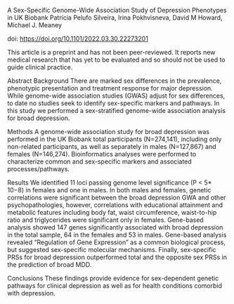 A Sex-Specific Genome-Wide Association Study of Depression Phenotypes in UK Biobank
Patrícia Pelufo Silveira, Irina Pokhvisneva,  David M Howard, Michael J. Meaney

doi: https://doi.org/10.1101/2022.03.30.22273201

This article is a preprint and has not been peer-reviewed. It reports new medical research that has yet to be evaluated and so should not be used to guide clinical practice.

Abstract
Background
There are marked sex differences in the prevalence, phenotypic presentation and treatment response for major depression. While genome-wide association studies (GWAS) adjust for sex differences, to date no studies seek to identify sex-specific markers and pathways. In this study we performed a sex-stratified genome-wide association analysis for broad depression.

Methods
A genome-wide association study for broad depression was performed in the UK Biobank total participants (N=274,141), including only non-related participants, as well as separately in males (N=127,867) and females (N=146,274). Bioinformatics analyses were performed to characterize common and sex-specific markers and associated processes/pathways.

Results
We identified 11 loci passing genome level significance (P < 5* 10−8) in females and one in males. In both males and females, genetic correlations were significant between the broad depression GWA and other psychopathologies, however, correlations with educational attainment and metabolic features including body fat, waist circumference, waist-to-hip ratio and triglycerides were significant only in females. Gene-based analysis showed 147 genes significantly associated with broad depression in the total sample, 64 in the females and 53 in males. Gene-based analysis revealed “Regulation of Gene Expression” as a common biological process, but suggested sex-specific molecular mechanisms. Finally, sex-specific PRSs for broad depression outperformed total and the opposite sex PRSs in the prediction of broad MDD.

Conclusions
These findings provide evidence for sex-dependent genetic pathways for clinical depression as well as for health conditions comorbid with depression.
